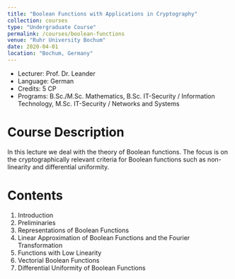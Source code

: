 ```yaml
---
title: "Boolean Functions with Applications in Cryptography"
collection: courses
type: "Undergraduate Course"
permalink: /courses/boolean-functions
venue: "Ruhr University Bochum"
date: 2020-04-01
location: "Bochum, Germany"
---
```


* Lecturer: Prof. Dr. Leander
* Language: German
* Credits: 5 CP
* Programs: B.Sc./M.Sc. Mathematics, B.Sc. IT-Security / Information Technology, M.Sc. IT-Security / Networks and Systems


Course Description
======

In this lecture we deal with the theory of Boolean functions.
The focus is on the cryptographically relevant criteria for Boolean functions such as non-linearity and differential uniformity.


Contents
======

1. Introduction
2. Preliminaries
3. Representations of Boolean Functions
4. Linear Approximation of Boolean Functions and the Fourier Transformation
5. Functions with Low Linearity
6. Vectorial Boolean Functions
7. Differential Uniformity of Boolean Functions
